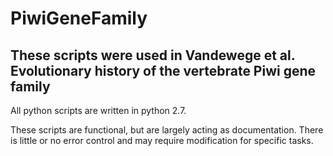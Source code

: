 # PiwiGeneFamily

## These scripts were used in Vandewege et al. <year> Evolutionary history of the vertebrate Piwi gene family

All python scripts are written in python 2.7.

These scripts are functional, but are largely acting as documentation. There is little or no error control and may require modification for specific tasks.

